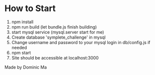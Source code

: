 # How to Start

1. npm install
2. npm run build (let bundle.js finish building)
3. start mysql service (mysql.server start for me)
4. Create database 'symplete_challenge' in mysql
5. Change username and password to your mysql login in db/config.js if needed
6. npm start
7. Site should be accessible at localhost:3000


Made by Dominic Ma
